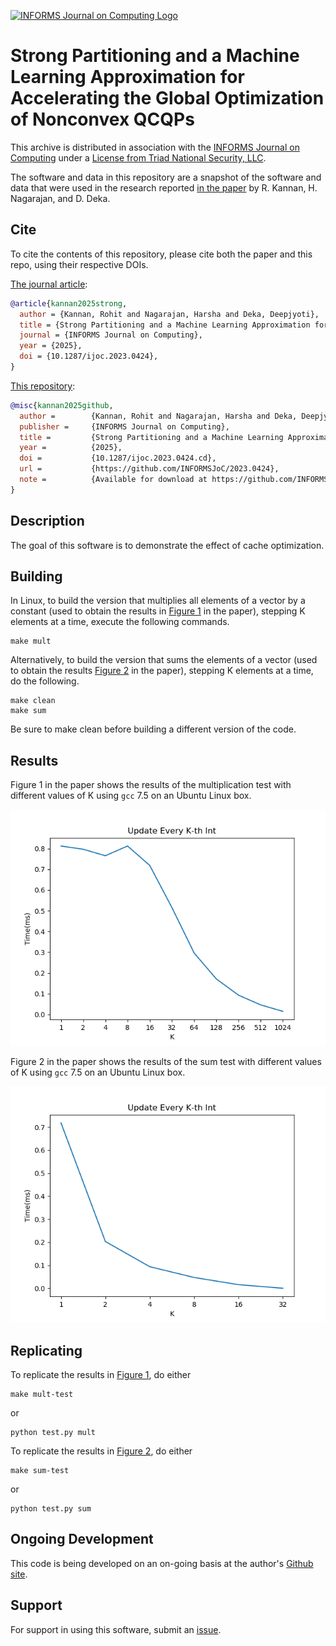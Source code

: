 [![INFORMS Journal on Computing Logo](https://INFORMSJoC.github.io/logos/INFORMS_Journal_on_Computing_Header.jpg)](https://pubsonline.informs.org/journal/ijoc)

# Strong Partitioning and a Machine Learning Approximation for Accelerating the Global Optimization of Nonconvex QCQPs

This archive is distributed in association with the [INFORMS Journal on
Computing](https://pubsonline.informs.org/journal/ijoc) under a [License from Triad National Security, LLC](LICENSE).

The software and data in this repository are a snapshot of the software and data
that were used in the research reported [in the paper](https://doi.org/10.1287/ijoc.2023.0424) by R. Kannan, H. Nagarajan, and D. Deka. 


## Cite

To cite the contents of this repository, please cite both the paper and this repo, using their respective DOIs.

[The journal article](https://doi.org/10.1287/ijoc.2023.0424):

```bibtex
@article{kannan2025strong,
  author = {Kannan, Rohit and Nagarajan, Harsha and Deka, Deepjyoti},
  title = {Strong Partitioning and a Machine Learning Approximation for Accelerating the Global Optimization of Nonconvex {QCQPs}},
  journal = {INFORMS Journal on Computing},
  year = {2025},
  doi = {10.1287/ijoc.2023.0424},
}
```

[This repository](https://doi.org/10.1287/ijoc.2023.0424.cd):

```bibtex
@misc{kannan2025github,
  author =        {Kannan, Rohit and Nagarajan, Harsha and Deka, Deepjyoti},
  publisher =     {INFORMS Journal on Computing},
  title =         {Strong Partitioning and a Machine Learning Approximation for Accelerating the Global Optimization of Nonconvex {QCQPs}},
  year =          {2025},
  doi =           {10.1287/ijoc.2023.0424.cd},
  url =           {https://github.com/INFORMSJoC/2023.0424},
  note =          {Available for download at https://github.com/INFORMSJoC/2023.0424},
}  
```

## Description

The goal of this software is to demonstrate the effect of cache optimization.

## Building

In Linux, to build the version that multiplies all elements of a vector by a
constant (used to obtain the results in [Figure 1](results/mult-test.png) in the
paper), stepping K elements at a time, execute the following commands.

```
make mult
```

Alternatively, to build the version that sums the elements of a vector (used
to obtain the results [Figure 2](results/sum-test.png) in the paper), stepping K
elements at a time, do the following.

```
make clean
make sum
```

Be sure to make clean before building a different version of the code.

## Results

Figure 1 in the paper shows the results of the multiplication test with different
values of K using `gcc` 7.5 on an Ubuntu Linux box.

![Figure 1](results/mult-test.png)

Figure 2 in the paper shows the results of the sum test with different
values of K using `gcc` 7.5 on an Ubuntu Linux box.

![Figure 1](results/sum-test.png)

## Replicating

To replicate the results in [Figure 1](results/mult-test), do either

```
make mult-test
```
or
```
python test.py mult
```
To replicate the results in [Figure 2](results/sum-test), do either

```
make sum-test
```
or
```
python test.py sum
```

## Ongoing Development

This code is being developed on an on-going basis at the author's
[Github site](https://github.com/tkralphs/JoCTemplate).

## Support

For support in using this software, submit an
[issue](https://github.com/tkralphs/JoCTemplate/issues/new).
